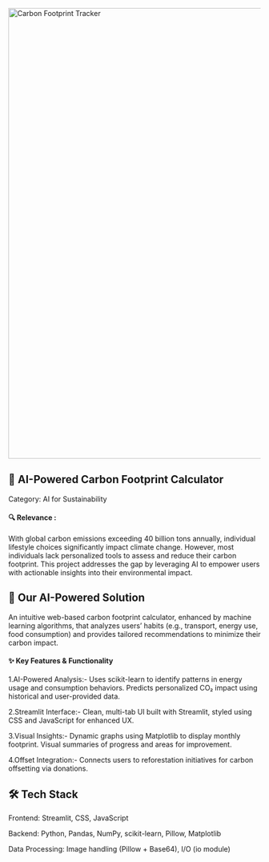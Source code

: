 
<a target="_blank" href="https://carbonfootprintcalculator.streamlit.app/"><img src="https://github.com/user-attachments/assets/d3b47e75-a198-4058-b141-0b5a84a410ab" alt="Carbon Footprint Tracker" width="900"/>
</a>



## 🌿 AI-Powered Carbon Footprint Calculator
Category: AI for Sustainability

#### 🔍 Relevance :
With global carbon emissions exceeding 40 billion tons annually, individual lifestyle choices significantly impact climate change. However, most individuals lack personalized tools to assess and reduce their carbon footprint. This project addresses the gap by leveraging AI to empower users with actionable insights into their environmental impact.

## 🤖 Our AI-Powered Solution
An intuitive web-based carbon footprint calculator, enhanced by machine learning algorithms, that analyzes users’ habits (e.g., transport, energy use, food consumption) and provides tailored recommendations to minimize their carbon impact.

#### ✨ Key Features & Functionality

1.AI-Powered Analysis:-
Uses scikit-learn to identify patterns in energy usage and consumption behaviors.
Predicts personalized CO₂ impact using historical and user-provided data.

2.Streamlit Interface:-
Clean, multi-tab UI built with Streamlit, styled using CSS and JavaScript for enhanced UX.

3.Visual Insights:-
Dynamic graphs using Matplotlib to display monthly footprint.
Visual summaries of progress and areas for improvement.

4.Offset Integration:-
Connects users to reforestation initiatives for carbon offsetting via donations.

## 🛠️ Tech Stack
Frontend: Streamlit, CSS, JavaScript

Backend: Python, Pandas, NumPy, scikit-learn, Pillow, Matplotlib

Data Processing: Image handling (Pillow + Base64), I/O (io module) 


